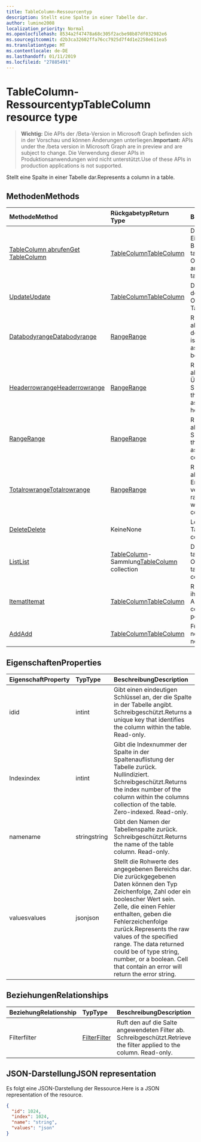 ```yaml
---
title: TableColumn-Ressourcentyp
description: Stellt eine Spalte in einer Tabelle dar.
author: lumine2008
localization_priority: Normal
ms.openlocfilehash: 8534a2f47478a68c305f2acbe98b87df032982e6
ms.sourcegitcommit: d2b3ca32602ffa76cc7925d7f4d1e2258e611ea5
ms.translationtype: MT
ms.contentlocale: de-DE
ms.lasthandoff: 01/11/2019
ms.locfileid: "27885491"
---
```

# <a name="tablecolumn-resource-type"></a><span data-ttu-id="b4802-103">TableColumn-Ressourcentyp</span><span class="sxs-lookup"><span data-stu-id="b4802-103">TableColumn resource type</span></span>

> <span data-ttu-id="b4802-104">**Wichtig:** Die APIs der /Beta-Version in Microsoft Graph befinden sich in der Vorschau und können Änderungen unterliegen.</span><span class="sxs-lookup"><span data-stu-id="b4802-104">**Important:** APIs under the /beta version in Microsoft Graph are in preview and are subject to change.</span></span> <span data-ttu-id="b4802-105">Die Verwendung dieser APIs in Produktionsanwendungen wird nicht unterstützt.</span><span class="sxs-lookup"><span data-stu-id="b4802-105">Use of these APIs in production applications is not supported.</span></span>

<span data-ttu-id="b4802-106">Stellt eine Spalte in einer Tabelle dar.</span><span class="sxs-lookup"><span data-stu-id="b4802-106">Represents a column in a table.</span></span>


## <a name="methods"></a><span data-ttu-id="b4802-107">Methoden</span><span class="sxs-lookup"><span data-stu-id="b4802-107">Methods</span></span>

| <span data-ttu-id="b4802-108">Methode</span><span class="sxs-lookup"><span data-stu-id="b4802-108">Method</span></span>           | <span data-ttu-id="b4802-109">Rückgabetyp</span><span class="sxs-lookup"><span data-stu-id="b4802-109">Return Type</span></span>    |<span data-ttu-id="b4802-110">Beschreibung</span><span class="sxs-lookup"><span data-stu-id="b4802-110">Description</span></span>|
|:---------------|:--------|:----------|
|[<span data-ttu-id="b4802-111">TableColumn abrufen</span><span class="sxs-lookup"><span data-stu-id="b4802-111">Get TableColumn</span></span>](../api/tablecolumn-get.md) | [<span data-ttu-id="b4802-112">TableColumn</span><span class="sxs-lookup"><span data-stu-id="b4802-112">TableColumn</span></span>](tablecolumn.md) |<span data-ttu-id="b4802-113">Dient zum Lesen der Eigenschaften und der Beziehungen des tableColumn-Objekts.</span><span class="sxs-lookup"><span data-stu-id="b4802-113">Read properties and relationships of tableColumn object.</span></span>|
|[<span data-ttu-id="b4802-114">Update</span><span class="sxs-lookup"><span data-stu-id="b4802-114">Update</span></span>](../api/tablecolumn-update.md) | [<span data-ttu-id="b4802-115">TableColumn</span><span class="sxs-lookup"><span data-stu-id="b4802-115">TableColumn</span></span>](tablecolumn.md) |<span data-ttu-id="b4802-116">Dient zum Aktualisieren des TableColumn-Objekts.</span><span class="sxs-lookup"><span data-stu-id="b4802-116">Update TableColumn object.</span></span> |
|[<span data-ttu-id="b4802-117">Databodyrange</span><span class="sxs-lookup"><span data-stu-id="b4802-117">Databodyrange</span></span>](../api/tablecolumn-databodyrange.md)|[<span data-ttu-id="b4802-118">Range</span><span class="sxs-lookup"><span data-stu-id="b4802-118">Range</span></span>](range.md)|<span data-ttu-id="b4802-119">Ruft das Bereichsobjekt ab, das mit dem Datenteil der Spalte verknüpft ist.</span><span class="sxs-lookup"><span data-stu-id="b4802-119">Gets the range object associated with the data body of the column.</span></span>|
|[<span data-ttu-id="b4802-120">Headerrowrange</span><span class="sxs-lookup"><span data-stu-id="b4802-120">Headerrowrange</span></span>](../api/tablecolumn-headerrowrange.md)|[<span data-ttu-id="b4802-121">Range</span><span class="sxs-lookup"><span data-stu-id="b4802-121">Range</span></span>](range.md)|<span data-ttu-id="b4802-122">Ruft das Bereichsobjekt ab, das mit der Überschriftenzeile der Spalte verknüpft ist.</span><span class="sxs-lookup"><span data-stu-id="b4802-122">Gets the range object associated with the header row of the column.</span></span>|
|[<span data-ttu-id="b4802-123">Range</span><span class="sxs-lookup"><span data-stu-id="b4802-123">Range</span></span>](../api/tablecolumn-range.md)|[<span data-ttu-id="b4802-124">Range</span><span class="sxs-lookup"><span data-stu-id="b4802-124">Range</span></span>](range.md)|<span data-ttu-id="b4802-125">Ruft das Bereichsobjekt ab, das mit der gesamten Spalte verknüpft ist.</span><span class="sxs-lookup"><span data-stu-id="b4802-125">Gets the range object associated with the entire column.</span></span>|
|[<span data-ttu-id="b4802-126">Totalrowrange</span><span class="sxs-lookup"><span data-stu-id="b4802-126">Totalrowrange</span></span>](../api/tablecolumn-totalrowrange.md)|[<span data-ttu-id="b4802-127">Range</span><span class="sxs-lookup"><span data-stu-id="b4802-127">Range</span></span>](range.md)|<span data-ttu-id="b4802-128">Ruft das Bereichsobjekt ab, das mit der Ergebniszeile der Spalte verknüpft ist.</span><span class="sxs-lookup"><span data-stu-id="b4802-128">Gets the range object associated with the totals row of the column.</span></span>|
|[<span data-ttu-id="b4802-129">Delete</span><span class="sxs-lookup"><span data-stu-id="b4802-129">Delete</span></span>](../api/tablecolumn-delete.md)|<span data-ttu-id="b4802-130">Keine</span><span class="sxs-lookup"><span data-stu-id="b4802-130">None</span></span>|<span data-ttu-id="b4802-131">Löscht die Spalte aus der Tabelle.</span><span class="sxs-lookup"><span data-stu-id="b4802-131">Deletes the column from the table.</span></span>|
|[<span data-ttu-id="b4802-132">List</span><span class="sxs-lookup"><span data-stu-id="b4802-132">List</span></span>](../api/tablecolumn-list.md) | <span data-ttu-id="b4802-133">[TableColumn](tablecolumn.md)-Sammlung</span><span class="sxs-lookup"><span data-stu-id="b4802-133">[TableColumn](tablecolumn.md) collection</span></span> |<span data-ttu-id="b4802-134">Dient zum Abrufen der tableColumn-Objektsammlung.</span><span class="sxs-lookup"><span data-stu-id="b4802-134">Get tableColumn object collection.</span></span> |
|[<span data-ttu-id="b4802-135">Itemat</span><span class="sxs-lookup"><span data-stu-id="b4802-135">Itemat</span></span>](../api/tablecolumncollection-itemat.md)|[<span data-ttu-id="b4802-136">TableColumn</span><span class="sxs-lookup"><span data-stu-id="b4802-136">TableColumn</span></span>](tablecolumn.md)|<span data-ttu-id="b4802-137">Ruft eine Spalte anhand ihrer Position in der Auflistung ab.</span><span class="sxs-lookup"><span data-stu-id="b4802-137">Gets a column based on its position in the collection.</span></span>|
|[<span data-ttu-id="b4802-138">Add</span><span class="sxs-lookup"><span data-stu-id="b4802-138">Add</span></span>](../api/tablecolumncollection-add.md)|[<span data-ttu-id="b4802-139">TableColumn</span><span class="sxs-lookup"><span data-stu-id="b4802-139">TableColumn</span></span>](tablecolumn.md)|<span data-ttu-id="b4802-140">Fügt der Tabelle eine neue Spalte hinzu.</span><span class="sxs-lookup"><span data-stu-id="b4802-140">Adds a new column to the table.</span></span>|

## <a name="properties"></a><span data-ttu-id="b4802-141">Eigenschaften</span><span class="sxs-lookup"><span data-stu-id="b4802-141">Properties</span></span>
| <span data-ttu-id="b4802-142">Eigenschaft</span><span class="sxs-lookup"><span data-stu-id="b4802-142">Property</span></span>     | <span data-ttu-id="b4802-143">Typ</span><span class="sxs-lookup"><span data-stu-id="b4802-143">Type</span></span>   |<span data-ttu-id="b4802-144">Beschreibung</span><span class="sxs-lookup"><span data-stu-id="b4802-144">Description</span></span>|
|:---------------|:--------|:----------|
|<span data-ttu-id="b4802-145">id</span><span class="sxs-lookup"><span data-stu-id="b4802-145">id</span></span>|<span data-ttu-id="b4802-146">int</span><span class="sxs-lookup"><span data-stu-id="b4802-146">int</span></span>|<span data-ttu-id="b4802-p102">Gibt einen eindeutigen Schlüssel an, der die Spalte in der Tabelle angibt. Schreibgeschützt.</span><span class="sxs-lookup"><span data-stu-id="b4802-p102">Returns a unique key that identifies the column within the table. Read-only.</span></span>|
|<span data-ttu-id="b4802-149">Index</span><span class="sxs-lookup"><span data-stu-id="b4802-149">index</span></span>|<span data-ttu-id="b4802-150">int</span><span class="sxs-lookup"><span data-stu-id="b4802-150">int</span></span>|<span data-ttu-id="b4802-p103">Gibt die Indexnummer der Spalte in der Spaltenauflistung der Tabelle zurück. Nullindiziert. Schreibgeschützt.</span><span class="sxs-lookup"><span data-stu-id="b4802-p103">Returns the index number of the column within the columns collection of the table. Zero-indexed. Read-only.</span></span>|
|<span data-ttu-id="b4802-154">name</span><span class="sxs-lookup"><span data-stu-id="b4802-154">name</span></span>|<span data-ttu-id="b4802-155">string</span><span class="sxs-lookup"><span data-stu-id="b4802-155">string</span></span>|<span data-ttu-id="b4802-p104">Gibt den Namen der Tabellenspalte zurück. Schreibgeschützt.</span><span class="sxs-lookup"><span data-stu-id="b4802-p104">Returns the name of the table column. Read-only.</span></span>|
|<span data-ttu-id="b4802-158">values</span><span class="sxs-lookup"><span data-stu-id="b4802-158">values</span></span>|<span data-ttu-id="b4802-159">json</span><span class="sxs-lookup"><span data-stu-id="b4802-159">json</span></span>|<span data-ttu-id="b4802-p105">Stellt die Rohwerte des angegebenen Bereichs dar. Die zurückgegebenen Daten können den Typ Zeichenfolge, Zahl oder ein boolescher Wert sein. Zelle, die einen Fehler enthalten, geben die Fehlerzeichenfolge zurück.</span><span class="sxs-lookup"><span data-stu-id="b4802-p105">Represents the raw values of the specified range. The data returned could be of type string, number, or a boolean. Cell that contain an error will return the error string.</span></span>|

## <a name="relationships"></a><span data-ttu-id="b4802-163">Beziehungen</span><span class="sxs-lookup"><span data-stu-id="b4802-163">Relationships</span></span>
| <span data-ttu-id="b4802-164">Beziehung</span><span class="sxs-lookup"><span data-stu-id="b4802-164">Relationship</span></span> | <span data-ttu-id="b4802-165">Typ</span><span class="sxs-lookup"><span data-stu-id="b4802-165">Type</span></span>   |<span data-ttu-id="b4802-166">Beschreibung</span><span class="sxs-lookup"><span data-stu-id="b4802-166">Description</span></span>|
|:---------------|:--------|:----------|
|<span data-ttu-id="b4802-167">Filter</span><span class="sxs-lookup"><span data-stu-id="b4802-167">filter</span></span>|[<span data-ttu-id="b4802-168">Filter</span><span class="sxs-lookup"><span data-stu-id="b4802-168">Filter</span></span>](filter.md)|<span data-ttu-id="b4802-p106">Ruft den auf die Salte angewendeten Filter ab. Schreibgeschützt.</span><span class="sxs-lookup"><span data-stu-id="b4802-p106">Retrieve the filter applied to the column. Read-only.</span></span>|

## <a name="json-representation"></a><span data-ttu-id="b4802-171">JSON-Darstellung</span><span class="sxs-lookup"><span data-stu-id="b4802-171">JSON representation</span></span>

<span data-ttu-id="b4802-172">Es folgt eine JSON-Darstellung der Ressource.</span><span class="sxs-lookup"><span data-stu-id="b4802-172">Here is a JSON representation of the resource.</span></span>

<!-- {
  "blockType": "resource",
  "optionalProperties": [

  ],
  "@odata.type": "microsoft.graph.tableColumn"
}-->

```json
{
  "id": 1024,
  "index": 1024,
  "name": "string",
  "values": "json"
}

```

<!-- uuid: 8fcb5dbc-d5aa-4681-8e31-b001d5168d79
2015-10-25 14:57:30 UTC -->
<!-- {
  "type": "#page.annotation",
  "description": "TableColumn resource",
  "keywords": "",
  "section": "documentation",
  "tocPath": ""
}-->

